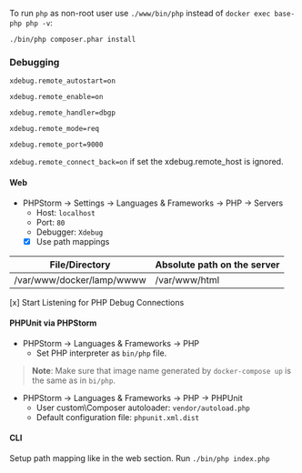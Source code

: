 To run `php` as non-root user use `./www/bin/php` instead of `docker exec base-php php -v`:

`./bin/php composer.phar install`
 
### Debugging
`xdebug.remote_autostart=on`

`xdebug.remote_enable=on`

`xdebug.remote_handler=dbgp`

`xdebug.remote_mode=req`

`xdebug.remote_port=9000`

`xdebug.remote_connect_back=on` if set the xdebug.remote_host is ignored.

#### Web
* PHPStorm -> Settings -> Languages & Frameworks -> PHP -> Servers
  * Host: `localhost`
  * Port: `80`
  * Debugger: `Xdebug`
  * [x] Use path mappings
 
File/Directory | Absolute path on the server
-------------- | ---------------------------
/var/www/docker/lamp/wwww | /var/www/html

[x] Start Listening for PHP Debug Connections

#### PHPUnit via PHPStorm
* PHPStorm -> Languages & Frameworks -> PHP 
  * Set PHP interpreter as `bin/php` file.
  
> **Note**: Make sure that image name generated by `docker-compose up` is the same as in `bi/php`.

* PHPStorm -> Languages & Frameworks -> PHP -> PHPUnit
  * User custom\Composer autoloader: `vendor/autoload.php` 
  * Default configuration file: `phpunit.xml.dist`

#### CLI
Setup path mapping like in the web section.
Run `./bin/php index.php`
